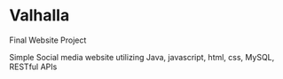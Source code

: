 # Valhalla
Final Website Project 

Simple Social media website utilizing Java, javascript, html, css, MySQL, RESTful APIs 
